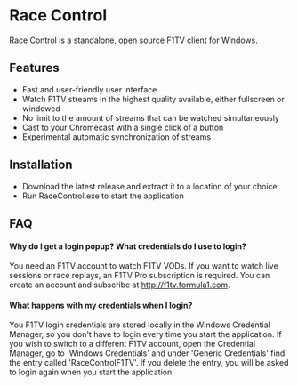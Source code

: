 # Race Control
Race Control is a standalone, open source F1TV client for Windows.

## Features
* Fast and user-friendly user interface
* Watch F1TV streams in the highest quality available, either fullscreen or windowed
* No limit to the amount of streams that can be watched simultaneously
* Cast to your Chromecast with a single click of a button
* Experimental automatic synchronization of streams

## Installation
* Download the latest release and extract it to a location of your choice
* Run RaceControl.exe to start the application

## FAQ
#### Why do I get a login popup? What credentials do I use to login?
You need an F1TV account to watch F1TV VODs. If you want to watch live sessions or race replays, an F1TV Pro subscription is required. You can create an account and subscribe at http://f1tv.formula1.com.
#### What happens with my credentials when I login?
You F1TV login credentials are stored locally in the Windows Credential Manager, so you don't have to login every time you start the application. If you wish to switch to a different F1TV account, open the Credential Manager, go to 'Windows Credentials' and under 'Generic Credentials' find the entry called 'RaceControlF1TV'. If you delete the entry, you will be asked to login again when you start the application.
